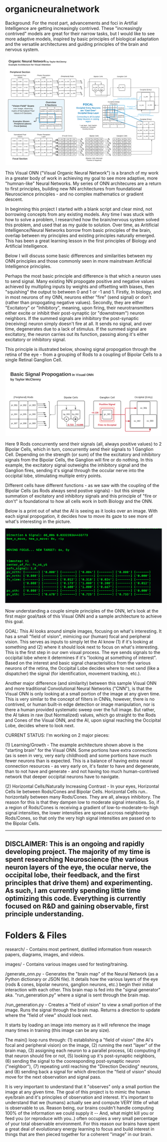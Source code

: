 # organicneuralnetwork
Background: For the most part, advancements and foci in Artifial Intelligence are getting increasingly contrived. These "increasingly contrived" models are great for their narrow tasks, but I would like to see more adaptive models, inspired by basic principles of biological adaptation and the versatile architectures and guiding principles of the brain and nervous system.

![field_of_vision in terminal](https://github.com/taylormcclenny/organicneuralnetwork/blob/master/onn_diagram.png)

This Visual ONN ("Visual Organic Neural Network") is a branch of my work in a greater body of work in achieving my goal to see more adaptive, more "humnan-like" Neural Networks. My series of ONN architecures are a return to first principles, building new NN architectures from foundational Neuroscience principles - and no complex mathematics or gradient descent.

In beginning this project I started with a blank script and clear mind, not borrowing concepts from any existing models. Any time I was stuck with how to solve a problem, I researched how the brain/nervous system solved this problem, and used that as my guide to solution. Over time, as Aritificial Intelligence/Neural Networks borrow from basic principles of the brain, overlap between my principles and existing principles naturally emerged. This has been a great learning lesson in the first principles of Biology and Artificial Intelligence.

Below I will discuss some basic differences and similarities between my ONN principles and those commonly seen in more mainstream Artificial Intelligence principles.

Perhaps the most basic principle and difference is that which a neuron uses to send signal. Many existing NN propogate positive and negative values achieved by multipling inputs by weights and offsetting with biases, then "squishing" the output to between 0 and 1 or -1 and 1. Firstly, In biology, and in most neurons of my ONN, neurons either "fire" (send signal) or don't (rather than propogating negative values). Secondly, they are either "Excitatory" or "Inhibitory", meaning, upon firing, their neurotransmitters either excite or inhibit their post-synaptic (or "downstream") neuron neighbors. If the summed signals are inhibitory the post-synaptic (receiving) neuron simply doesn't fire at all. It sends no signal, and over time, degenerates due to a lack of stimulus. If the summed signal are excitatory, the neuron carries out its function, passing along it's either excitatory or inhibitory signal.

This principle is illustrated below, showing signal propogation through the retina of the eye - from a grouping of Rods to a coupling of Bipolar Cells to a single Retinal Ganglion Cell.

![basic_signal_propogation](https://github.com/taylormcclenny/organicneuralnetwork/blob/master/basic_signal_propogation.png)

Here 9 Rods concurrently send their signals (all, always positive values) to 2 Bipolar Cells, which in turn, concurrently send their signals to 1 Ganglion Cell. Depending on the strength (or sum) of the the excitatory and inhibitory signals from the Bipolar Cells, the Ganglion will fire or do nothing. In this example, the excitatory signal outweighs the inhibitory signal and the Ganglion fires, sending it's signal through the occular nerve into the occipital lobe, stimulating multiple entry points.

Different cells have different functions - as we saw with the coupling of the Bipolar Cells (as Rods always send postive signals) - but this simple summation of excitatory and inhibitory signals and this principle of "fire or don't" is foundational to how all cells work in both Biology and the ONN.

Below is a print out of what the AI is seeing as it looks over an image. With each signal propogation, it decides how to move its gaze to see more of what's interesting in the picture.

![field_of_vision](https://github.com/taylormcclenny/organicneuralnetwork/blob/master/supporting_files/images/field_of_vision_terminal.png)


Now understanding a couple simple principles of the ONN, let's look at the first major goal/task of this Visual ONN and a sample architecture to achieve this goal.

GOAL:  This AI looks around simple images, focusing on what's interesting. It has a small "field of vision", mimicing our (human) focal and peripheral vision. This serves as inputs to simply let the AI know (1) if it's looking at something and (2) where it should look next to focus on what's interesting. This is the first step in our own visual process. The eye sends signals to the occipital lobe where it determines if it's "looking at something of interest". Based on the interest and basic signal characterisitics from the various neurons of the retina, the Occipital Lobe decides where to next send (like a dispatcher) the signal (for identification, movement tracking, etc.).

Another major difference (and similarity) between this sample Visual ONN and more traditional Convolutional Neural Networks ("CNN"), is that the Visual ONN is only looking at a small portion of the image at any given time. This is very similar to the concept of filters in CNNs, however, there is no contrived, or human built-in edge detection or image manipulation, nor is there a human provided systematic sweep over the full image. But rather, the AI takes in raw (but Normalized) values, which go straight to the Rods and Cones of the Visual ONN, and the AI, upon signal reaching the Occipital Lobe, decides where to look next.

CURRENT STATUS: I'm working on 2 major pieces: 

(1) Learning/Growth - The example architecture shown above is the "starting brain" for the Visual ONN. Some portions have extra connections (as is seen in very, very early childhood) and some portions have much fewer neurons than is expected. This is a balance of having extra neural connection resources - as very early on, it's faster to have and degenerate, than to not have and generate - and not having too much human-contrived network that deeper occipital neurons have to navigate.

(2) Horizontal Cells/Naturally Increasing Contrast - In your eyes, Horizontal Cells lie between Rods/Cones and Bipolar Cells. Horizontal Cells run.. horizontally between many Rods/Cones. They are all, always inhibitory. The reason for this is that they dampen low to moderate signal intensities. So, if a region of Rods/Cones is receiving a gradient of low-to-moderate-to-high signal intensities, the lower intensities are spread accross neighboring Rods/Cones, so that only the very high signal intensities are passed on to the Bipolar Cells.

-----------
DISCLAIMER:  This is an ongoing and rapidly developing project. The majority of my time is spent researching Neuroscience (the various neuron layers of the eye, the ocular nerve, the occipital lobe, their feedback, and the first principles that drive them) and experimenting. As such, I am currently spending little time optimizing this code. Everything is currently focused on R&D and gaining observable, first principle understanding.
-----------

# Folders & Files
research/ - Contains most pertinent, distilled information from research papers, diagrams, images, and videos.

images/ - Contains various images used for testing/training.

/generate_onn.py - Generates the "brain map" of the Neural Network (as a Python dictionary or JSON file). It details how the various layers of the eye (rods & cones, bipolar neurons, ganglion neurons, etc.) begin their initial interaction with each other. This brain map is fed into the "signal generator" aka. "run_generation.py" where a signal is sent through the brain map.

/run_generation.py - Creates a "field of vision" to view a small portion of the image. Runs the signal through the brain map. Returns a direction to update where the "field of view" should look next.

It starts by loading an image into memory as it will reference the image many times in training (this image can be any size). 

The main() loop runs through: (1) establishing a "field of vision" (the AI's focal and peripheral vision) on the image, (2) running the next "layer" of the brain map, (3) assigning each neuron to a parallel process, (4) computing if that neuron should fire or not, (5) looking up it's post-synaptic neighbors, (6) sending the signal to the cooresponding post-synaptic neuron ("neighbor"), (7) repeating until reaching the "Direction Deciding" neurons, and (8) sending back a signal for which direction the "field of vision" should move for the next observation and signal pass.

It is very important to understand that it "observes" only a small portion the image at any given time. The goal of this project is to mimic the human eye/brain and it's principles of observation and interest. It's important to understand that we (humans) actually see and compute VERY little of what is observable to us. Reason being, our brains couldn't handle computing 100% of the information we could supply it -- And, what might kill you or feed you (or reproduce with you..) often occupies a very small percentage of your total observable environment. For this reason our brains have spent a great deal of evolutionary energy learning to focus and build interest in things that are then pieced together for a coherent "image" in our brain.
